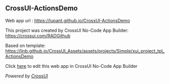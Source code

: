 ## CrossUI-ActionsDemo
Web app url : https://lupant.github.io/CrossUI-ActionsDemo

This project was created by CrossUI No-Code App Builder: https://crossui.com/RADGithub

Based on template: https://linb.github.io/CrossUI_Assets/assets/projects/Simple/xui_project_tpl_ActionsDemo

Click [here](https://crossui.com/RADGithub/#!from=github&owner=lupant&repo=CrossUI-ActionsDemo) to edit this web app in CrossUI No-Code App Builder

<i>Powered by [CrossUI](https://crossui.com)</i>
